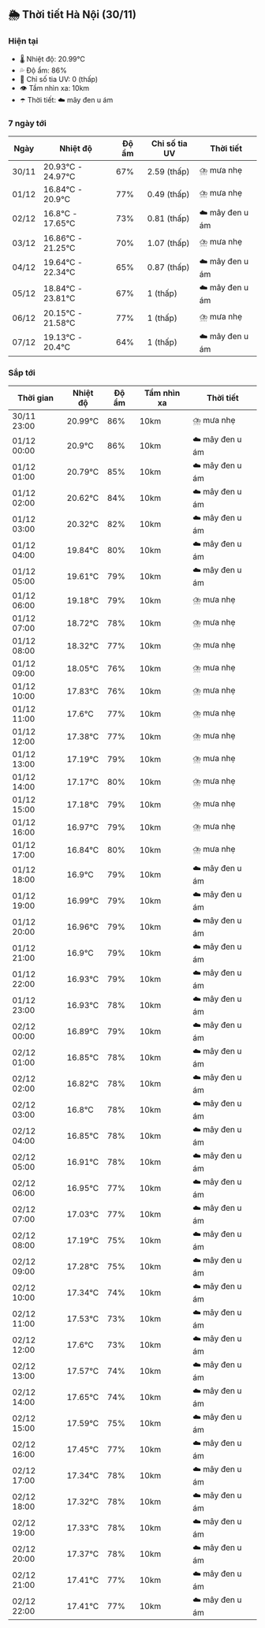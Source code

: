 ## 🌦️ Thời tiết Hà Nội (30/11)

### Hiện tại

- 🌡️ Nhiệt độ: 20.99℃
- 💦 Độ ẩm: 86%
- 🌟 Chỉ số tia UV: 0 (thấp)
- 👁️ Tầm nhìn xa: 10km
- ☂️ Thời tiết: ☁️ mây đen u ám

### 7 ngày tới

| Ngày | Nhiệt độ | Độ ẩm | Chỉ số tia UV | Thời tiết |
| --- | --- | --- | --- | --- |
| 30/11 | 20.93℃ - 24.97℃ | 67% | 2.59 (thấp) | ⛈️ mưa nhẹ |
| 01/12 | 16.84℃ - 20.9℃ | 77% | 0.49 (thấp) | ⛈️ mưa nhẹ |
| 02/12 | 16.8℃ - 17.65℃ | 73% | 0.81 (thấp) | ☁️ mây đen u ám |
| 03/12 | 16.86℃ - 21.25℃ | 70% | 1.07 (thấp) | ⛈️ mưa nhẹ |
| 04/12 | 19.64℃ - 22.34℃ | 65% | 0.87 (thấp) | ☁️ mây đen u ám |
| 05/12 | 18.84℃ - 23.81℃ | 67% | 1 (thấp) | ☁️ mây đen u ám |
| 06/12 | 20.15℃ - 21.58℃ | 77% | 1 (thấp) | ⛈️ mưa nhẹ |
| 07/12 | 19.13℃ - 20.4℃ | 64% | 1 (thấp) | ☁️ mây đen u ám |

### Sắp tới

| Thời gian | Nhiệt độ | Độ ẩm | Tầm nhìn xa | Thời tiết |
| --- | --- | --- | --- | --- |
| 30/11 23:00 | 20.99℃ | 86% | 10km | ⛈️ mưa nhẹ |
| 01/12 00:00 | 20.9℃ | 86% | 10km | ☁️ mây đen u ám |
| 01/12 01:00 | 20.79℃ | 85% | 10km | ☁️ mây đen u ám |
| 01/12 02:00 | 20.62℃ | 84% | 10km | ☁️ mây đen u ám |
| 01/12 03:00 | 20.32℃ | 82% | 10km | ☁️ mây đen u ám |
| 01/12 04:00 | 19.84℃ | 80% | 10km | ☁️ mây đen u ám |
| 01/12 05:00 | 19.61℃ | 79% | 10km | ☁️ mây đen u ám |
| 01/12 06:00 | 19.18℃ | 79% | 10km | ⛈️ mưa nhẹ |
| 01/12 07:00 | 18.72℃ | 78% | 10km | ⛈️ mưa nhẹ |
| 01/12 08:00 | 18.32℃ | 77% | 10km | ⛈️ mưa nhẹ |
| 01/12 09:00 | 18.05℃ | 76% | 10km | ⛈️ mưa nhẹ |
| 01/12 10:00 | 17.83℃ | 76% | 10km | ⛈️ mưa nhẹ |
| 01/12 11:00 | 17.6℃ | 77% | 10km | ⛈️ mưa nhẹ |
| 01/12 12:00 | 17.38℃ | 77% | 10km | ⛈️ mưa nhẹ |
| 01/12 13:00 | 17.19℃ | 79% | 10km | ⛈️ mưa nhẹ |
| 01/12 14:00 | 17.17℃ | 80% | 10km | ⛈️ mưa nhẹ |
| 01/12 15:00 | 17.18℃ | 79% | 10km | ⛈️ mưa nhẹ |
| 01/12 16:00 | 16.97℃ | 79% | 10km | ⛈️ mưa nhẹ |
| 01/12 17:00 | 16.84℃ | 80% | 10km | ⛈️ mưa nhẹ |
| 01/12 18:00 | 16.9℃ | 79% | 10km | ☁️ mây đen u ám |
| 01/12 19:00 | 16.99℃ | 79% | 10km | ☁️ mây đen u ám |
| 01/12 20:00 | 16.96℃ | 79% | 10km | ☁️ mây đen u ám |
| 01/12 21:00 | 16.9℃ | 79% | 10km | ☁️ mây đen u ám |
| 01/12 22:00 | 16.93℃ | 79% | 10km | ☁️ mây đen u ám |
| 01/12 23:00 | 16.93℃ | 78% | 10km | ☁️ mây đen u ám |
| 02/12 00:00 | 16.89℃ | 79% | 10km | ☁️ mây đen u ám |
| 02/12 01:00 | 16.85℃ | 78% | 10km | ☁️ mây đen u ám |
| 02/12 02:00 | 16.82℃ | 78% | 10km | ☁️ mây đen u ám |
| 02/12 03:00 | 16.8℃ | 78% | 10km | ☁️ mây đen u ám |
| 02/12 04:00 | 16.85℃ | 78% | 10km | ☁️ mây đen u ám |
| 02/12 05:00 | 16.91℃ | 78% | 10km | ☁️ mây đen u ám |
| 02/12 06:00 | 16.95℃ | 77% | 10km | ☁️ mây đen u ám |
| 02/12 07:00 | 17.03℃ | 77% | 10km | ☁️ mây đen u ám |
| 02/12 08:00 | 17.19℃ | 75% | 10km | ☁️ mây đen u ám |
| 02/12 09:00 | 17.28℃ | 75% | 10km | ☁️ mây đen u ám |
| 02/12 10:00 | 17.34℃ | 74% | 10km | ☁️ mây đen u ám |
| 02/12 11:00 | 17.53℃ | 73% | 10km | ☁️ mây đen u ám |
| 02/12 12:00 | 17.6℃ | 73% | 10km | ☁️ mây đen u ám |
| 02/12 13:00 | 17.57℃ | 74% | 10km | ☁️ mây đen u ám |
| 02/12 14:00 | 17.65℃ | 74% | 10km | ☁️ mây đen u ám |
| 02/12 15:00 | 17.59℃ | 75% | 10km | ☁️ mây đen u ám |
| 02/12 16:00 | 17.45℃ | 77% | 10km | ☁️ mây đen u ám |
| 02/12 17:00 | 17.34℃ | 78% | 10km | ☁️ mây đen u ám |
| 02/12 18:00 | 17.32℃ | 78% | 10km | ☁️ mây đen u ám |
| 02/12 19:00 | 17.33℃ | 78% | 10km | ☁️ mây đen u ám |
| 02/12 20:00 | 17.37℃ | 78% | 10km | ☁️ mây đen u ám |
| 02/12 21:00 | 17.41℃ | 77% | 10km | ☁️ mây đen u ám |
| 02/12 22:00 | 17.41℃ | 77% | 10km | ☁️ mây đen u ám |
